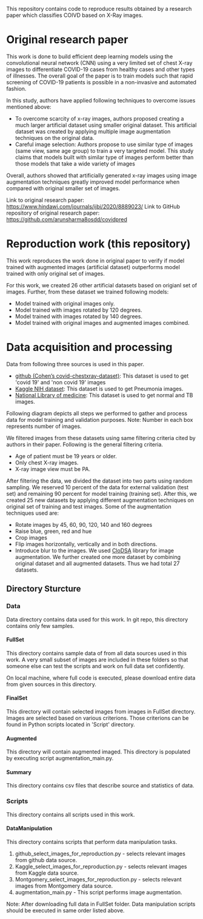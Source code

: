 This repository contains code to reproduce results obtained by a research paper which classifies COIVD based on X-Ray images.

# Original research paper
This work is done to build efficient deep learning models using the convolutional neural network (CNN) using a very limited set of chest X-ray images to differentiate COVID-19 cases from healthy cases and other types of illnesses. The overall goal of the paper is to train models such that rapid screening of COVID-19 patients is possible in a non-invasive and automated fashion.

In this study, authors have applied following techniques to overcome issues mentioned above:
* To overcome scarcity of x-ray images, authors proposed creating a much larger artificial dataset using smaller original dataset. This artificial dataset was created by applying multiple image augmentation techniques on the original data.
* Careful image selection: Authors propose to use similar type of images (same view, same age group) to train a very targeted model. This study claims that models built with similar type of images perform better than those models that take a wide variety of images

Overall, authors showed that artificially generated x-ray images using image augmentation techniques greatly improved model performance when compared with original smaller set of images.

Link to original research paper: https://www.hindawi.com/journals/ijbi/2020/8889023/
Link to GitHub repository of original research paper: https://github.com/arunsharma8osdd/covidpred

# Reproduction work (this repository)
This work reproduces the work done in original paper to verify if model trained with augmented images (artificial dataset) outperforms model trained with only original set of images.

For this work, we created 26 other artificial datasets based on origianl set of images. Further, from these dataset we trained following models:
* Model trained with original images only.
* Model trained with images rotated by 120 degrees.
* Model trained with images rotated by 140 degrees.
* Model trained with original images and augmented images combined.

# Data acquisition and processing
Data from following three sources is used in this paper.
* [github (Cohen’s covid-chestxray-dataset)](https://github.com/ieee8023/covid-chestxray-dataset): This dataset is used to get 'covid 19' and 'non covid 19' images
* [Kaggle NIH dataset](https://www.kaggle.com/datasets/nih-chest-xrays/data): This dataset is used to get Pneumonia images.
* [National Library of medicine](https://lhncbc.nlm.nih.gov/LHC-publications/pubs/TuberculosisChestXrayImageDataSets.html): This dataset is used to get normal and TB images.

Following diagram depicts all steps we performed to gather and process data for model training and validation purposes.
Note: Number in each box represents number of images.

We filtered images from these datasets using same filtering criteria cited by authors in their paper.
Following is the general filtering criteria.
* Age of patient must be 19 years or older.
* Only chest X-ray images.
* X-ray image view must be PA.

After filtering the data, we divided the dataset into two parts using random sampling. We reserved 10 percent of the data for external validation (test set) and remaining 90 percent for model training (training set).
After this, we created 25 new datasets by applying different augmentation techniques on original set of training and test images. Some of the augmentation techniques used are:
* Rotate images by 45, 60, 90, 120, 140 and 160 degrees
* Raise blue, green, red and hue
* Crop images
* Flip images horizontally, vertically and in both directions.
* Introduce blur to the images.
We used [CloDSA](https://github.com/joheras/CLoDSA) library for image augmentation.
We further created one more dataset by combining original dataset and all augmented datasets. Thus we had total 27 datasets.

## Directory Sturcture

### Data
Data directory contains data used for this work. In git repo, this directory contains only few samples.

#### FullSet
This directory contains sample data of from all data sources used in this work. A very small subset of images are included in these folders so that someone else can test the scripts and work on full data set confidently.

On local machine, where full code is executed, please download entire data from given sources in this directory.

#### FinalSet
This directory will contain selected images from images in FullSet directory. Images are selected based on various criterions. Those criterions can be found in Python scripts located in 'Script' directory.

#### Augmented
This directory will contain augmented imaged. This directory is populated by executing script augmentation_main.py.

#### Summary
This directory contains csv files that describe source and statistics of data.

### Scripts
This directory contains all scripts used in this work.

#### DataManipulation
This directory contains scripts that perform data manipulation tasks.
1. github_select_images_for_reproduction.py - selects relevant images from github data source.
2. Kaggle_select_images_for_reproduction.py - selects relevant images from Kaggle data source.
3. Montgomery_select_images_for_reproduction.py - selects relevant images from Montgomery data source.
4. augmentation_main.py - This script performs image augmentation.

Note: After downloading full data in FullSet folder. Data manipulation scripts should be executed in same order listed above.
